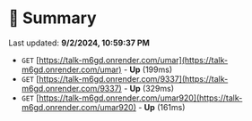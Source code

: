 # 📖 Summary
Last updated: **9/2/2024, 10:59:37 PM**

- `GET` [https://talk-m6gd.onrender.com/umar](https://talk-m6gd.onrender.com/umar) - **Up** (199ms)
- `GET` [https://talk-m6gd.onrender.com/9337](https://talk-m6gd.onrender.com/9337) - **Up** (329ms)
- `GET` [https://talk-m6gd.onrender.com/umar920](https://talk-m6gd.onrender.com/umar920) - **Up** (161ms)
